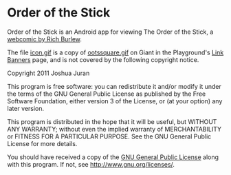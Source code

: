 Order of the Stick
==================

Order of the Stick is an Android app for viewing The Order of the Stick, a [webcomic by Rich Burlew][comics].

[comics]:  <http://www.giantitp.com/Comics.html>

The file [icon.gif][icon] is a copy of [ootssquare.gif][ootssquare] on Giant in the Playground's [Link Banners][banners] page, and is not covered by the following copyright notice.

[icon]:        <android/res/drawable/icon.gif>
[ootssquare]:  <http://www.giantitp.com/Images/ootssquare.gif>
[banners]:     <http://www.giantitp.com/comics/LinkBanners.html>

Copyright 2011 Joshua Juran

This program is free software: you can redistribute it and/or modify it under the terms of the GNU General Public License as published by the Free Software Foundation, either version 3 of the License, or (at your option) any later version.

This program is distributed in the hope that it will be useful, but WITHOUT ANY WARRANTY; without even the implied warranty of MERCHANTABILITY or FITNESS FOR A PARTICULAR PURPOSE.  See the GNU General Public License for more details.

You should have received a copy of the [GNU General Public License][GPL] along with this program.  If not, see <http://www.gnu.org/licenses/>.

[GPL]:  <GPLv3.txt>

